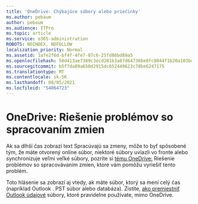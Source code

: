 ```yaml
---
title: 'OneDrive: Chýbajúce súbory alebo priečinky'
ms.author: pebaum
author: pebaum
ms.audience: ITPro
ms.topic: article
ms.service: o365-administration
ROBOTS: NOINDEX, NOFOLLOW
localization_priority: Normal
ms.assetid: 1afe2f6d-bf4f-4fe7-87c6-25fd86bd89a5
ms.openlocfilehash: 50d413ae7389c3ecd281b3a87d64736be8fc8044f1b20a103bd3f45c97473502
ms.sourcegitcommit: b5f7da89a650d2915dc652449623c78be6247175
ms.translationtype: MT
ms.contentlocale: sk-SK
ms.lasthandoff: 08/05/2021
ms.locfileid: "54064723"
---
```

# <a name="onedrive-troubleshoot-processing-changes"></a>OneDrive: Riešenie problémov so spracovaním zmien

Ak sa dlhší čas zobrazí text Spracúvajú sa zmeny, môže to byť spôsobené tým, že máte otvorený online súbor, niektoré súbory uviazli vo fronte alebo synchronizuje veľmi veľké súbory, pozrite si [tému OneDrive:](https://support.office.com/article/onedrive-is-stuck-on-processing-changes-b386b813-9b66-4e47-8c4c-2b45533edccd) Riešenie problémov so spracovávaním zmien, ktoré vám pomôžu vyriešiť tento problém.

Toto hlásenie sa zobrazí aj vtedy, ak máte súbor, ktorý sa mení celý čas (napríklad Outlook . PST súbor alebo databáza). Zistite, [ako premiestniť Outlook údajové](https://support.office.com/article/how-to-remove-an-outlook-pst-data-file-from-onedrive-b6b9e522-59bd-40f7-949f-168d0aa9b38e) súbory, ktoré pravidelne používate, mimo OneDrive.
